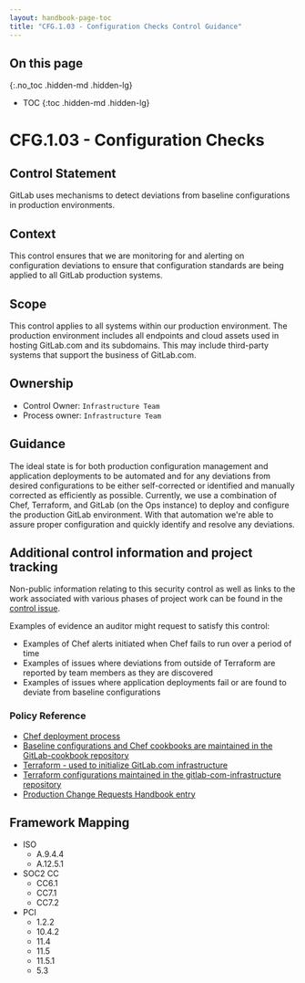 ```yaml
---
layout: handbook-page-toc
title: "CFG.1.03 - Configuration Checks Control Guidance"
---
```


## On this page
{:.no_toc .hidden-md .hidden-lg}

- TOC
{:toc .hidden-md .hidden-lg}

# CFG.1.03 - Configuration Checks

## Control Statement
GitLab uses mechanisms to detect deviations from baseline configurations in production environments.

## Context
This control ensures that we are monitoring for and alerting on configuration deviations to ensure that configuration standards are being applied to all GitLab production systems.

## Scope
This control applies to all systems within our production environment. The production environment includes all endpoints and cloud assets used in hosting GitLab.com and its subdomains. This may include third-party systems that support the business of GitLab.com.

## Ownership
* Control Owner: `Infrastructure Team`
* Process owner: `Infrastructure Team`

## Guidance
The ideal state is for both production configuration management and application deployments to be automated and for any deviations from desired configurations to be either self-corrected or identified and manually corrected as efficiently as possible. Currently, we use a combination of Chef, Terraform, and GitLab (on the Ops instance) to deploy and configure the production GitLab environment. With that automation we're able to assure proper configuration and quickly identify and resolve any deviations.

## Additional control information and project tracking
Non-public information relating to this security control as well as links to the work associated with various phases of project work can be found in the [control issue](https://gitlab.com/gitlab-com/gl-security/compliance/compliance/issues/786).

Examples of evidence an auditor might request to satisfy this control:
* Examples of Chef alerts initiated when Chef fails to run over a period of time
* Examples of issues where deviations from outside of Terraform are reported by team members as they are discovered
* Examples of issues where application deployments fail or are found to deviate from baseline configurations

### Policy Reference
*  [Chef deployment process](https://about.gitlab.com/handbook/engineering/infrastructure/design/cicd-pipeline/#architecture)
*  [Baseline configurations and Chef cookbooks are maintained in the GitLab-cookbook repository](https://gitlab.com/gitlab-cookbooks) 
*  [Terraform - used to initialize GitLab.com infrastructure](https://about.gitlab.com/handbook/engineering/infrastructure/design/terraform-automation/)
*  [Terraform configurations maintained in the gitlab-com-infrastructure repository](https://gitlab.com/gitlab-com/gitlab-com-infrastructure)
*  [Production Change Requests Handbook entry](https://about.gitlab.com/handbook/engineering/infrastructure/change-management/)

## Framework Mapping
* ISO
  * A.9.4.4
  * A.12.5.1
* SOC2 CC
  * CC6.1
  * CC7.1
  * CC7.2
* PCI
  * 1.2.2
  * 10.4.2
  * 11.4
  * 11.5
  * 11.5.1
  * 5.3
